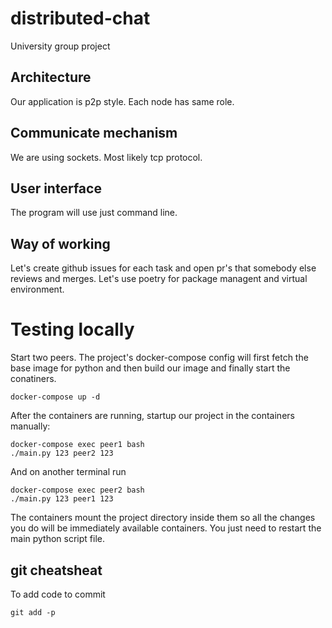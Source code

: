 # distributed-chat
University group project

## Architecture

Our application is p2p style. Each node has same role.

## Communicate mechanism

We are using sockets. Most likely tcp protocol.

## User interface

The program will use just command line.

## Way of working

Let's create github issues for each task and open pr's that somebody else reviews and merges. Let's use poetry for package managent and virtual environment.

# Testing locally

Start two peers. The project's docker-compose config will first fetch the base image for python and then build our image and finally start the conatiners.

```
docker-compose up -d
```

After the containers are running, startup our project in the containers manually:

```
docker-compose exec peer1 bash
./main.py 123 peer2 123
```
And on another terminal run
```
docker-compose exec peer2 bash
./main.py 123 peer1 123
```

The containers mount the project directory inside them so all the changes you do will be immediately available containers. You just need to restart the main python script file.

## git cheatsheat
To add code to commit
```
git add -p
```
